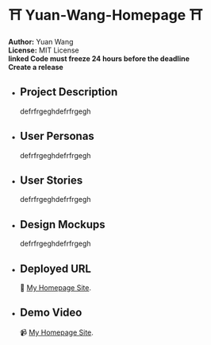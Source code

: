 # ⛩️ Yuan-Wang-Homepage ⛩️
**Author:** Yuan Wang  
**License:** MIT License  
**linked Code must freeze 24 hours before the deadline**  
**Create a release**

- ## Project Description
  defrfrgeghdefrfrgegh
- ## User Personas
  defrfrgeghdefrfrgegh
- ## User Stories
  defrfrgeghdefrfrgegh
- ## Design Mockups
  defrfrgeghdefrfrgegh
- ## Deployed URL
  🚀 [My Homepage Site](https://pages.github.com/).
- ## Demo Video
  📹 [My Homepage Site](https://pages.github.com/).



